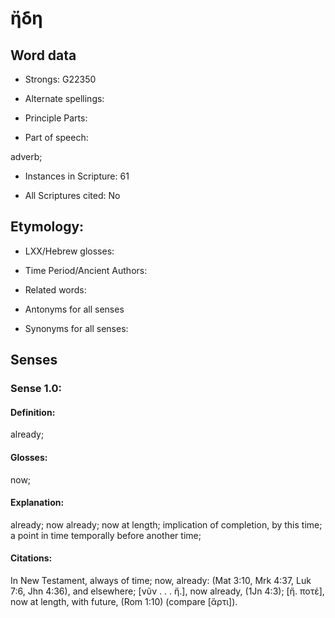 # ἤδη

<!-- Status: S2=NeedsReview -->
<!-- Lexica used for edits:BDAG,LN   -->

## Word data

* Strongs: G22350

* Alternate spellings:



* Principle Parts: 


* Part of speech: 

adverb;

* Instances in Scripture: 61

* All Scriptures cited: No

## Etymology: 


* LXX/Hebrew glosses: 


* Time Period/Ancient Authors: 


* Related words: 

* Antonyms for all senses

* Synonyms for all senses: 


## Senses 


### Sense  1.0: 

#### Definition: 

already;

#### Glosses: 

now; 

#### Explanation: 

already; 
now already; 
now at length; 
implication of completion, by this time; 
a point in time temporally before another time;

#### Citations: 

In New Testament, always of time; now, already: (Mat 3:10, Mrk 4:37, Luk 7:6, Jhn 4:36), and elsewhere; [νῦν . . . ἤ.], now already, (1Jn 4:3); [ἤ. ποτέ], now at length, with future, (Rom 1:10) (compare [ἄρτι]).
